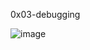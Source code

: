 0x03-debugging

![image](https://user-images.githubusercontent.com/95909737/172893052-eb522bf8-c0eb-472e-8fc5-de4115ac9021.png)
